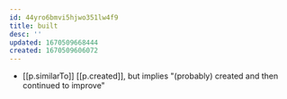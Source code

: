 ```yaml
---
id: 44yro6bmvi5hjwo351lw4f9
title: built
desc: ''
updated: 1670509668444
created: 1670509606072
---
```


- [[p.similarTo]] [[p.created]], but implies "(probably) created and then continued to improve"